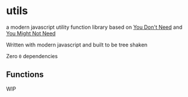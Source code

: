 # utils

a modern javascript utility function library based on [You Don't Need](https://github.com/you-dont-need/You-Dont-Need-Lodash-Underscore)
and [You Might Not Need](https://youmightnotneed.com/lodash/)

Written with modern javascript and built to be tree shaken

Zero `0` dependencies

## Functions

WIP
